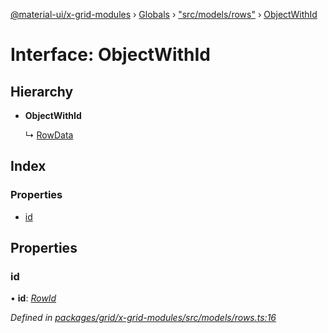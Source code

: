 [@material-ui/x-grid-modules](../README.md) › [Globals](../globals.md) › ["src/models/rows"](../modules/_src_models_rows_.md) › [ObjectWithId](_src_models_rows_.objectwithid.md)

# Interface: ObjectWithId

## Hierarchy

* **ObjectWithId**

  ↳ [RowData](_src_models_rows_.rowdata.md)

## Index

### Properties

* [id](_src_models_rows_.objectwithid.md#id)

## Properties

###  id

• **id**: *[RowId](../modules/_src_models_rows_.md#rowid)*

*Defined in [packages/grid/x-grid-modules/src/models/rows.ts:16](https://github.com/mui-org/material-ui-x/blob/02342a6/packages/grid/x-grid-modules/src/models/rows.ts#L16)*
